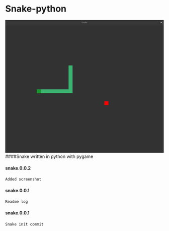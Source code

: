 # Snake-python
![Alt text](screenshot/screenshot.png?raw=true "Title")
####Snake written in python with pygame
#### snake.0.0.2
    Added screenshot
#### snake.0.0.1
    Readme log
#### snake.0.0.1
    Snake init commit
